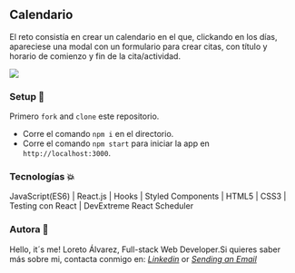 ## Calendario

El reto consistía en crear un calendario en el que, clickando en los días, apareciese una modal con un formulario para crear citas, con título y horario de comienzo y fin de la cita/actividad. 



<img src="https://res.cloudinary.com/loretoavoces/image/upload/v1611597279/fotos-navidad/Captura_de_pantalla_de_2021-01-25_18-40-52_jku2j4.png"></img>


### Setup :rocket:

Primero `fork` and `clone` este repositorio.

- Corre el comando `npm i` en el directorio.
- Corre el comando `npm start` para iniciar la app en `http://localhost:3000`. 

### Tecnologías :boom:

JavaScript(ES6) | React.js | Hooks | Styled Components | HTML5 | CSS3 | Testing con React | DevExtreme React Scheduler

### Autora :woman: 
Hello, it´s me! Loreto Álvarez, Full-stack Web Developer.Si quieres saber más sobre mi, contacta conmigo en:
<i><a href="https://www.linkedin.com/in/loreto-alvarez-voces/">Linkedin</a></i> or <i><a href = "mailto: loretoavoces@gmail.com">Sending an Email</a></i> <br />
